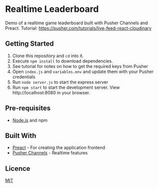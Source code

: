 # Realtime Leaderboard

Demo of a realtime game leaderboard built with Pusher Channels and Preact. Tutorial: https://pusher.com/tutorials/live-feed-react-cloudinary

## Getting Started

1. Clone this repository and `cd` into it.
2. Execute `npm install` to download dependencies.
3. See tutorial for notes on how to get the required keys from Pusher
4. Open `index.js` and `variables.env` and update them with your Pusher credentials
5. Run `node server.js` to start the express server
6. Run `npm start` to start the development server. View http://localhost:8080 in your browser.

## Pre-requisites

- [Node.js](https://nodejs.org/en) and npm

## Built With

- [Preact](https://preactjs.com/) - For creating the application frontend
- [Pusher Channels](https://pusher.com/docs) - Realtime features

## Licence

[MIT](https://opensource.org/licenses/MIT)

